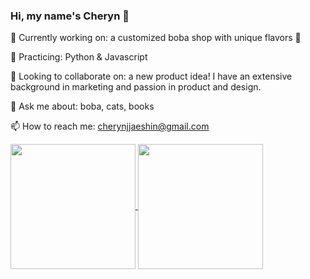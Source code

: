 ### Hi, my name's Cheryn 👋

🔭 Currently working on: a customized boba shop with unique flavors 🧋

🌱 Practicing: Python & Javascript

👯 Looking to collaborate on: a new product idea! I have an extensive background in marketing and passion in product and design.

💬 Ask me about: boba, cats, books

📫 How to reach me: cherynjjaeshin@gmail.com

<a href="https://github.com/shincheryn/github-readme-stats">
  <img height=200 align="center" src="https://github-readme-stats.vercel.app/api?username=shincheryn&show_icons=true&theme=transparent" />
</a>
<a href="https://github.com/shincheryn/convoychat">
  <img height=200 align="center" src="https://github-readme-stats.vercel.app/api/top-langs?username=shincheryn&layout=compact&langs_count=8&card_width=320&theme=transparent" />
</a>

<!--
**shincheryn/shincheryn** is a ✨ _special_ ✨ repository because its `README.md` (this file) appears on your GitHub profile.

Here are some ideas to get you started:
- ⚡ Fun fact: ...
-->
